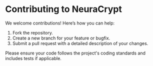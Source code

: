# Contributing to NeuraCrypt

We welcome contributions! Here’s how you can help:

1. Fork the repository.
2. Create a new branch for your feature or bugfix.
3. Submit a pull request with a detailed description of your changes.

Please ensure your code follows the project's coding standards and includes tests if applicable.